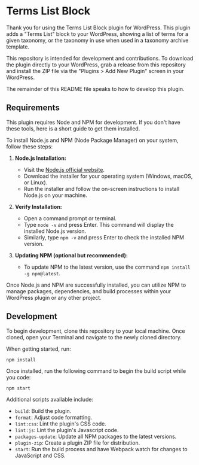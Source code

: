 # Terms List Block

Thank you for using the Terms List Block plugin for WordPress. This plugin adds a "Terms List" block to your WordPress, showing a list of terms for a given taxonomy, or the taxonomy in use when used in a taxonomy archive template.

This repository is intended for development and contributions. To download the plugin directly to your WordPress, grab a release from this repository and install the ZIP file via the "Plugins > Add New Plugin" screen in your WordPress.

The remainder of this README file speaks to how to develop this plugin.

## Requirements

This plugin requires Node and NPM for development. If you don't have these tools, here is a short guide to get them installed.

To install Node.js and NPM (Node Package Manager) on your system, follow these steps:

1. **Node.js Installation:**
   - Visit the [Node.js official website](https://nodejs.org/).
   - Download the installer for your operating system (Windows, macOS, or Linux).
   - Run the installer and follow the on-screen instructions to install Node.js on your machine.

2. **Verify Installation:**
   - Open a command prompt or terminal.
   - Type `node -v` and press Enter. This command will display the installed Node.js version.
   - Similarly, type `npm -v` and press Enter to check the installed NPM version.

3. **Updating NPM (optional but recommended):**
   - To update NPM to the latest version, use the command `npm install -g npm@latest`.

Once Node.js and NPM are successfully installed, you can utilize NPM to manage packages, dependencies, and build processes within your WordPress plugin or any other project.

## Development

To begin development, clone this repository to your local machine.
Once cloned, open your Terminal and navigate to the newly cloned directory.

When getting started, run:

```npm install```

Once installed, run the following command to begin the build script while you code:

```npm start```

Additional scripts available include:

-  `build`: Build the plugin.
-  `format`: Adjust code formatting.
-  `lint:css`: Lint the plugin's CSS code.
-  `lint:js`: Lint the plugin's Javascript code.
-  `packages-update`: Update all NPM packages to the latest versions.
-  `plugin-zip`: Create a plugin ZIP file for distribution.
-  `start`: Run the build process and have Webpack watch for changes to JavaScript and CSS.

